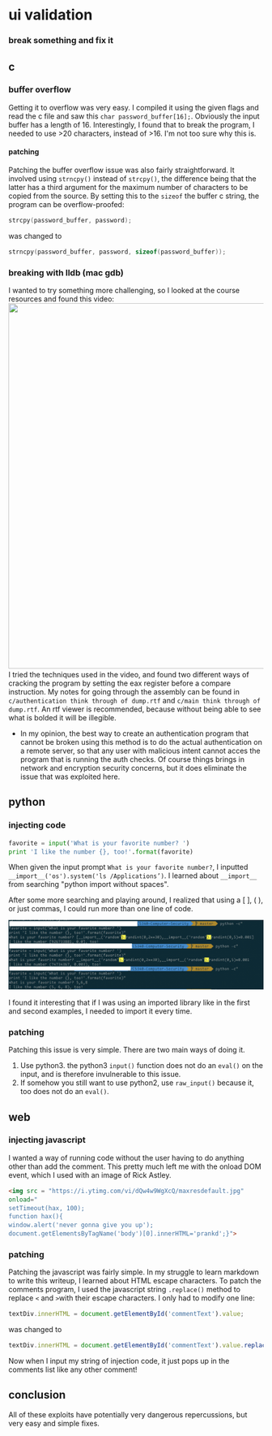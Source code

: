 # ui validation
### break something and fix it

## c
### buffer overflow
Getting it to overflow was very easy. I compiled it using the given flags and read the c file and saw this `char password_buffer[16];`. Obviously the input buffer has a length of 16. Interestingly, I found that to break the program, I needed to use >20 characters, instead of >16. I'm not too sure why this is.
#### patching
Patching the buffer overflow issue was also fairly straightforward. It involved using `strncpy()` instead of `strcpy()`, the difference being that the latter has a third argument for the maximum number of characters to be copied from the source. By setting this to the `sizeof` the buffer c string, the program can be overflow-proofed:
```c
strcpy(password_buffer, password);
```
was changed to
```c
strncpy(password_buffer, password, sizeof(password_buffer));
```
### breaking with lldb (mac gdb)
I wanted to try something more challenging, so I looked at the course resources and found this video:
<a href="http://www.youtube.com/watch?feature=player_embedded&v=VroEiMOJPm8
" target="_blank"><img src="http://img.youtube.com/vi/VroEiMOJPm8/0.jpg" 
 width="1280" height="720" border="0" /></a>
I tried the techniques used in the video, and found two different ways of cracking the program by setting the eax register before a compare instruction. My notes for going through the assembly can be found in `c/authentication think through of dump.rtf` and `c/main think through of dump.rtf`. An rtf viewer is recommended, because without being able to see what is bolded it will be illegible.
  * In my opinion, the best way to create an authentication program that cannot be broken using this method is to do the actual authentication on a remote server, so that any user with malicious intent cannot acces the program that is running the auth checks. Of course things brings in network and encryption security concerns, but it does eliminate the issue that was exploited here.

## python
### injecting code
```python
favorite = input('What is your favorite number? ')
print 'I like the number {}, too!'.format(favorite)
```
When given the input prompt `What is your favorite number?`, I inputted ` __import__('os').system('ls /Applications’)`. I learned about `__import__` from searching "python import without spaces".

After some more searching and playing around, I realized that using a [ ], ( ), or just commas, I  could run more than one line of code. 

![alt text](https://github.com/Daniel-E-B/CS340-Computer-Security/raw/master/uiValidation/python/screenshot.png )

I found it interesting that if I was using an imported library like in the first and second examples, I needed to import it every time.

### patching
Patching this issue is very simple. There are two main ways of doing it.
1. Use python3. the python3 `input()` function does not do an `eval()` on the input, and is therefore invulnerable to this issue.
2. If somehow you still want to use python2, use `raw_input()` because it, too does not do an `eval()`.

## web
### injecting javascript
I wanted a way of running code without the user having to do anything other than add the comment. This pretty much left me with the onload DOM event, which I used with an image of Rick Astley.
```html
<img src = "https://i.ytimg.com/vi/dQw4w9WgXcQ/maxresdefault.jpg"
onload="
setTimeout(hax, 100);
function hax(){
window.alert('never gonna give you up');
document.getElementsByTagName('body')[0].innerHTML='prankd';}">
```
### patching
Patching the javascript was fairly simple. In my struggle to learn markdown to write this writeup, I learned about HTML escape characters. To patch the comments program, I used the javascript string `.replace()` method to replace `<` and `>`with their escape characters. I only had to modify one line:
```javascript
textDiv.innerHTML = document.getElementById('commentText').value;
```
was changed to
```javascript
textDiv.innerHTML = document.getElementById('commentText').value.replace(">","&gt;").replace("<","&lt;");
```

Now when I input my string of injection code, it just pops up in the comments list like any other comment!

## conclusion
All of these exploits have potentially very dangerous repercussions, but very easy and simple fixes.

